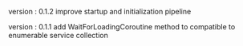   version : 0.1.2
  improve startup and initialization pipeline

  version : 0.1.1
  add WaitForLoadingCoroutine method to compatible to enumerable service collection